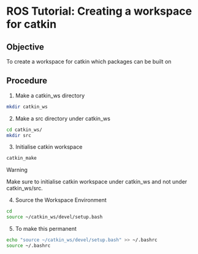 # ROS Tutorial: Creating a workspace for catkin

## Objective
To create a workspace for catkin which packages can be built on

## Procedure

1. Make a catkin_ws directory

```bash
mkdir catkin_ws
```

2. Make a src directory under catkin_ws

```bash
cd catkin_ws/
mkdir src
```

3. Initialise catkin workspace

```bash
catkin_make
```

> [!WARNING]
> Make sure to initialise catkin workspace under catkin_ws and not under catkin_ws/src.

4. Source the Workspace Environment
```bash
cd
source ~/catkin_ws/devel/setup.bash
```

5. To make this permanent

```bash
echo "source ~/catkin_ws/devel/setup.bash" >> ~/.bashrc
source ~/.bashrc
```
